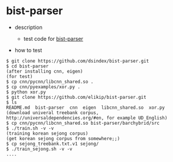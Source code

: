 # bist-parser

- description
  - test code for [bist-parser](https://github.com/elikip/bist-parser)

- how to test
```
$ git clone https://github.com/dsindex/bist-parser.git
$ cd bist-parser
(after installing cnn, eigen)
(for test)
$ cp cnn/pycnn/libcnn_shared.so .
$ cp cnn/pyexamples/xor.py .
$ python xor.py
$ git clone https://github.com/elikip/bist-parser.git
$ ls 
README.md  bist-parser  cnn  eigen  libcnn_shared.so  xor.py
(download univeral treebank corpus, http://universaldependencies.org/#en, for example UD_English)
$ cp cnn/pycnn/libcnn_shared.so bist-parser/barchybrid/src
$ ./train.sh -v -v
(training korean sejong corpus)
(get korean sejong corpus from somewhere;;)
$ cp sejong_treebank.txt.v1 sejong/
$ ./train_sejong.sh -v -v
....
```
